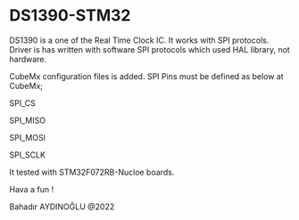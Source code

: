 # DS1390-STM32
DS1390 is a one of the Real Time Clock IC. It works with SPI protocols. 
Driver is has written with software SPI protocols which used HAL library, not hardware.

CubeMx configuration files is added.
SPI Pins must be defined as below at CubeMx;

SPI_CS

SPI_MISO

SPI_MOSI

SPI_SCLK

It tested with STM32F072RB-Nucloe boards.

Hava a fun !

Bahadır AYDINOĞLU  @2022


